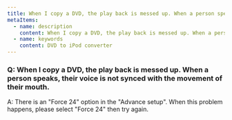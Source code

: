 ```yaml
---
title: When I copy a DVD, the play back is messed up. When a person speaks, their voice is not synced with the movement of their mouth.
metaItems:
  - name: description
    content: When I copy a DVD, the play back is messed up. When a person speaks, their voice is not synced with the movement of their mouth.
  - name: keywords
    content: DVD to iPod converter
---
```


### Q: When I copy a DVD, the play back is messed up. When a person speaks, their voice is not synced with the movement of their mouth.

A:
There is an "Force 24" option in the "Advance setup". When this problem happens, please select "Force 24" then try again.